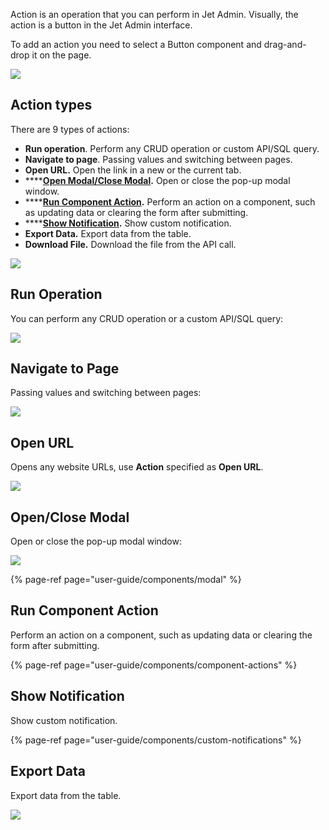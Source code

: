 Action is an operation that you can perform in Jet Admin. Visually, the action is a button in the Jet Admin interface.

To add an action you need to select a Button component and drag-and-drop it on the page.

![](https://gblobscdn.gitbook.com/assets%2F-LQ08RFAKZvFADEiXKFy%2F-MjdGCqxlbkT8Vx6x-ht%2F-MjdLvVETg1Y6zckqxfz%2Ftestgif29.gif?alt=media&token=88951157-1a3b-4e97-b9e2-fc0a8b9d2d1d)

## Action types

There are 9 types of actions: 

* **Run operation**. Perform any CRUD operation or custom API/SQL query. 
* **Navigate to page**. Passing values and switching between pages.
* **Open URL.** Open the link in a new or the current tab.
* \*\*\*\*[**Open Modal/Close Modal**](user-guide/components/modal)**.** Open or close the pop-up modal window.
* \*\*\*\*[**Run Component Action**](user-guide/components/component-actions)**.** Perform an action on a component, such as updating data or clearing the form after submitting.
* \*\*\*\*[**Show Notification**](user-guide/components/custom-notifications)**.** Show custom notification.
* **Export Data.** Export data from the table.
* **Download File.** Download the file from the API call.

![](https://gblobscdn.gitbook.com/assets%2F-LQ08RFAKZvFADEiXKFy%2F-MjdGCqxlbkT8Vx6x-ht%2F-MjdM0x_fhXm0buZVUvB%2Fimage.png?alt=media&token=d5fc686f-7a66-4a40-96d2-f5d51e2e2fe3)

## Run Operation

You can perform any CRUD operation or a custom API/SQL query:

![](https://gblobscdn.gitbook.com/assets%2F-LQ08RFAKZvFADEiXKFy%2F-MjeZ3YIRVtpSbhg0r_q%2F-MjeZq2UFqrd8zTEZimR%2Ftestgif33.gif?alt=media&token=921c147f-3bd5-4f10-8153-38e594d76135)

## Navigate to Page

Passing values and switching between pages:

![](https://gblobscdn.gitbook.com/assets%2F-LQ08RFAKZvFADEiXKFy%2F-MjeZ3YIRVtpSbhg0r_q%2F-Mje_CwEnXvPgNfEoVKP%2Ftestgif34.gif?alt=media&token=b2f9a7ca-b035-4ff4-81ba-6499249e1cbc)

## Open URL

Opens any website URLs, use **Action** specified as **Open URL**.

![](https://gblobscdn.gitbook.com/assets%2F-LQ08RFAKZvFADEiXKFy%2F-MjeZ3YIRVtpSbhg0r_q%2F-Mje_VYEXyulKn8JjETD%2Ftestgif35.gif?alt=media&token=f40ac27c-63d6-4b57-9659-900d51279da2)

## Open/Close Modal

Open or close the pop-up modal window:

![](https://gblobscdn.gitbook.com/assets%2F-LQ08RFAKZvFADEiXKFy%2F-MjeZ3YIRVtpSbhg0r_q%2F-Mje_r3Mn_8rIwY3Z8S0%2Ftestgif36.gif?alt=media&token=a9147a00-8814-4684-a2f6-8781f29b88f3)

{% page-ref page="user-guide/components/modal" %}

## Run Component Action

Perform an action on a component, such as updating data or clearing the form after submitting.

{% page-ref page="user-guide/components/component-actions" %}

## Show Notification

Show custom notification.

{% page-ref page="user-guide/components/custom-notifications" %}

## Export Data

Export data from the table.

![](https://gblobscdn.gitbook.com/assets%2F-LQ08RFAKZvFADEiXKFy%2F-MjeZ3YIRVtpSbhg0r_q%2F-MjeaclOyrobNcUWGYMr%2Ftestgif37.gif?alt=media&token=54b3115b-7bdf-4ef2-bed0-2a82877d7381)

